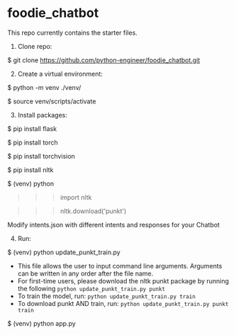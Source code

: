 # foodie_chatbot

This repo currently contains the starter files.

1. Clone repo:


$ git clone https://github.com/python-engineer/foodie_chatbot.git


2. Create a virtual environment:


$ python -m venv ./venv/

$ source venv/scripts/activate



3. Install packages:


$ pip install flask

$ pip install torch

$ pip install torchvision

$ pip install nltk

$ (venv) python

>>> import nltk

>>> nltk.download('punkt')

Modify intents.json with different intents and responses for your Chatbot


4. Run:

$ (venv) python update_punkt_train.py

* This file allows the user to input command line arguments. Arguments can be written in any order after the file name.
* For first-time users, please download the nltk punkt package by running the following ```python update_punkt_train.py punkt```
* To train the model, run: ```python update_punkt_train.py train```
* To download punkt AND train, run: ```python update_punkt_train.py punkt train```


$ (venv) python app.py






